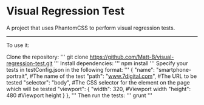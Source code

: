 # Visual Regression Test

A project that uses PhantomCSS to perform visual regression tests.

-----------------------

To use it:

Clone the repository:
'''
git clone https://github.com/Matt-B/visual-regression-test.git
'''
Install dependencies:
'''
npm install
'''
Specify your tests in testConfig.json in the following format:
'''
{
    "name": "smartphone-portrait", #The name of the test
    "path": "www.7digital.com", #The URL to be tested
    "selector": "body", #The CSS selector for the element on the page which will be tested
    "viewport": {
        "width": 320, #Viewport width
        "height": 480 #Viewport height
    }
},
'''
Then run the tests:
'''
grunt
'''